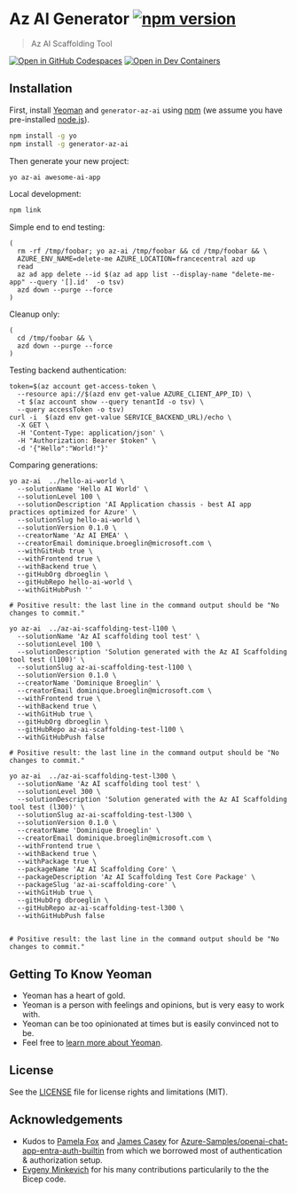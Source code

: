 # Az AI Generator [![npm version](https://badge.fury.io/js/generator-az-ai.svg)](https://badge.fury.io/js/generator-az-ai)

> Az AI Scaffolding Tool

[![Open in GitHub Codespaces](https://github.com/codespaces/badge.svg)](https://codespaces.new/dbroeglin/generator-az-ai) [![Open in Dev Containers](https://img.shields.io/static/v1?style=for-the-badge&label=Dev%20Containers&message=Open&color=blue&logo=visualstudiocode)](https://vscode.dev/redirect?url=vscode://ms-vscode-remote.remote-containers/cloneInVolume?url=https://github.com/dbroeglin/generator-az-ai)

## Installation

First, install [Yeoman](http://yeoman.io) and `generator-az-ai` using [npm](https://www.npmjs.com/) (we assume you have pre-installed [node.js](https://nodejs.org/)).

```bash
npm install -g yo
npm install -g generator-az-ai
```

Then generate your new project:
```bash
yo az-ai awesome-ai-app
```

Local development:
```bash
npm link
```

Simple end to end testing: 
```shell
( 
  rm -rf /tmp/foobar; yo az-ai /tmp/foobar && cd /tmp/foobar && \
  AZURE_ENV_NAME=delete-me AZURE_LOCATION=francecentral azd up 
  read
  az ad app delete --id $(az ad app list --display-name "delete-me-app" --query '[].id'  -o tsv)
  azd down --purge --force
)
```

Cleanup only:
```shell
( 
  cd /tmp/foobar && \
  azd down --purge --force
)
```

Testing backend authentication:
```shell
token=$(az account get-access-token \
  --resource api://$(azd env get-value AZURE_CLIENT_APP_ID) \
  -t $(az account show --query tenantId -o tsv) \
  --query accessToken -o tsv)
curl -i  $(azd env get-value SERVICE_BACKEND_URL)/echo \
  -X GET \
  -H 'Content-Type: application/json' \
  -H "Authorization: Bearer $token" \
  -d '{"Hello":"World!"}'
```

Comparing generations:
```shell
yo az-ai  ../hello-ai-world \
  --solutionName 'Hello AI World' \
  --solutionLevel 100 \
  --solutionDescription 'AI Application chassis - best AI app practices optimized for Azure' \
  --solutionSlug hello-ai-world \
  --solutionVersion 0.1.0 \
  --creatorName 'Az AI EMEA' \
  --creatorEmail dominique.broeglin@microsoft.com \
  --withGitHub true \
  --withFrontend true \
  --withBackend true \
  --gitHubOrg dbroeglin \
  --gitHubRepo hello-ai-world \
  --withGitHubPush ''

# Positive result: the last line in the command output should be "No changes to commit."
```

```shell
yo az-ai  ../az-ai-scaffolding-test-l100 \
  --solutionName 'Az AI scaffolding tool test' \
  --solutionLevel 100 \
  --solutionDescription 'Solution generated with the Az AI Scaffolding tool test (l100)' \
  --solutionSlug az-ai-scaffolding-test-l100 \
  --solutionVersion 0.1.0 \
  --creatorName 'Dominique Broeglin' \
  --creatorEmail dominique.broeglin@microsoft.com \
  --withFrontend true \
  --withBackend true \
  --withGitHub true \
  --gitHubOrg dbroeglin \
  --gitHubRepo az-ai-scaffolding-test-l100 \
  --withGitHubPush false
  
# Positive result: the last line in the command output should be "No changes to commit."

yo az-ai  ../az-ai-scaffolding-test-l300 \
  --solutionName 'Az AI scaffolding tool test' \
  --solutionLevel 300 \
  --solutionDescription 'Solution generated with the Az AI Scaffolding tool test (l300)' \
  --solutionSlug az-ai-scaffolding-test-l300 \
  --solutionVersion 0.1.0 \
  --creatorName 'Dominique Broeglin' \
  --creatorEmail dominique.broeglin@microsoft.com \
  --withFrontend true \
  --withBackend true \
  --withPackage true \
  --packageName 'Az AI Scaffolding Core' \
  --packageDescription 'Az AI Scaffolding Test Core Package' \
  --packageSlug 'az-ai-scaffolding-core' \
  --withGitHub true \
  --gitHubOrg dbroeglin \
  --gitHubRepo az-ai-scaffolding-test-l300 \
  --withGitHubPush false

  
# Positive result: the last line in the command output should be "No changes to commit."
```

## Getting To Know Yeoman

 * Yeoman has a heart of gold.
 * Yeoman is a person with feelings and opinions, but is very easy to work with.
 * Yeoman can be too opinionated at times but is easily convinced not to be.
 * Feel free to [learn more about Yeoman](http://yeoman.io/).

## License

See the [LICENSE](LICENSE) file for license rights and limitations (MIT).

## Acknowledgements

  * Kudos to [Pamela Fox](https://github.com/pamelafox) and [James Casey](https://github.com/jamesc) for [Azure-Samples/openai-chat-app-entra-auth-builtin](https://github.com/Azure-Samples/openai-chat-app-entra-auth-builtin) from which we borrowed most of authentication & authorization setup.
  * [Evgeny Minkevich](https://github.com/evmin) for his many contributions particularily to the the Bicep code.
